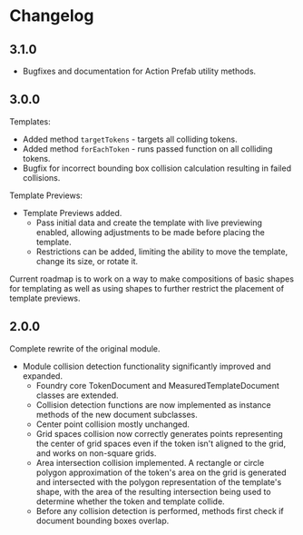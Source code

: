 # Changelog

## 3.1.0

- Bugfixes and documentation for Action Prefab utility methods.

## 3.0.0

Templates:

- Added method `targetTokens` - targets all colliding tokens.
- Added method `forEachToken` - runs passed function on all colliding tokens.
- Bugfix for incorrect bounding box collision calculation resulting in failed collisions.

Template Previews:

- Template Previews added.
  - Pass initial data and create the template with live previewing enabled, allowing adjustments to be made before placing the template.
  - Restrictions can be added, limiting the ability to move the template, change its size, or rotate it.

Current roadmap is to work on a way to make compositions of basic shapes for templating as well as using shapes to further restrict the placement of template previews.

## 2.0.0

Complete rewrite of the original module.

- Module collision detection functionality significantly improved and expanded.
  - Foundry core TokenDocument and MeasuredTemplateDocument classes are extended.
  - Collision detection functions are now implemented as instance methods of the new document subclasses.
  - Center point collision mostly unchanged.
  - Grid spaces collision now correctly generates points representing the center of grid spaces even if the token isn't aligned to the grid, and works on non-square grids.
  - Area intersection collision implemented. A rectangle or circle polygon approximation of the token's area on the grid is generated and intersected with the polygon representation of the template's shape, with the area of the resulting intersection being used to determine whether the token and template collide.
  - Before any collision detection is performed, methods first check if document bounding boxes overlap.
